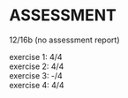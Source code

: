 ASSESSMENT 
==========

12/16b (no assessment report)

exercise 1: 4/4 \
exercise 2: 4/4 \
exercise 3: -/4 \
exercise 4: 4/4

